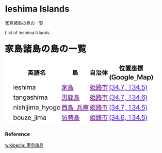 Ieshima Islands 
===============

家島諸島の島の一覧

List of Ieshima Islands 


![ieshima islands](https://github.com/ohwada/World_Countries/blob/main/geoPandas/polygon_explode/hyogo/island_list/ieshima_islands/screenshots/ieshima_islands.png)

### Reference

[wikipedia: 家島諸島](https://ja.wikipedia.org/wiki/Category:%E5%AE%B6%E5%B3%B6%E8%AB%B8%E5%B3%B6)

